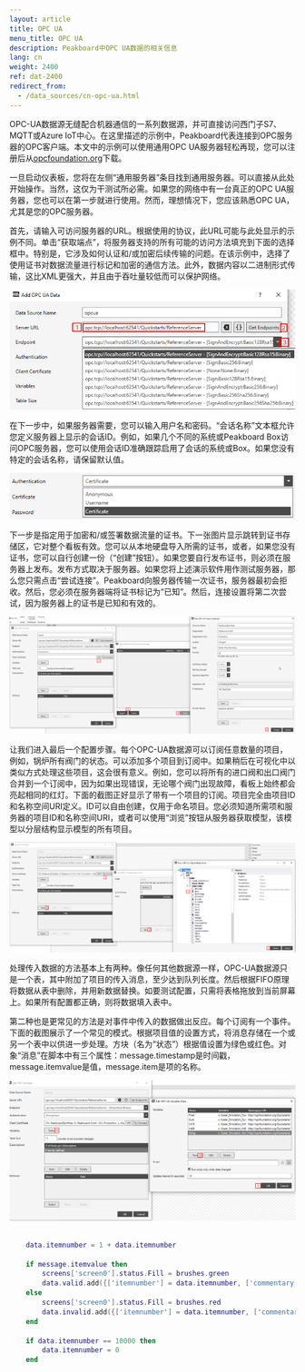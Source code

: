 ```yaml
---
layout: article
title: OPC UA
menu_title: OPC UA
description: Peakboard中OPC UA数据的相关信息
lang: cn
weight: 2400
ref: dat-2400
redirect_from: 
  - /data_sources/cn-opc-ua.html
---
```


OPC-UA数据源无缝配合机器通信的一系列数据源，并可直接访问西门子S7、MQTT或Azure IoT中心。在这里描述的示例中，Peakboard代表连接到OPC服务器的OPC客户端。本文中的示例可以使用通用OPC UA服务器轻松再现，您可以注册后从[opcfoundation.org](https://opcfoundation.org/developer-tools/samples-and-tools-unified-architecture)下载。

一旦启动仪表板，您将在左侧“通用服务器”条目找到通用服务器。可以直接从此处开始操作。当然，这仅为干测试所必需。如果您的网络中有一台真正的OPC UA服务器，您也可以在第一步就进行使用。然而，理想情况下，您应该熟悉OPC UA，尤其是您的OPC服务器。

首先，请输入可访问服务器的URL。根据使用的协议，此URL可能与此处显示的示例不同。单击“获取端点”，将服务器支持的所有可能的访问方法填充到下面的选择框中。特别是，它涉及如何认证和/或加密后续传输的问题。在该示例中，选择了使用证书对数据流量进行标记和加密的通信方法。此外，数据内容以二进制形式传输，这比XML更强大，并且由于吞吐量较低而可以保护网络。

![image_1](/assets/images/data-sources/opc-ua/data-source-opc-ua-01.png)

在下一步中，如果服务器需要，您可以输入用户名和密码。“会话名称”文本框允许您定义服务器上显示的会话ID。例如，如果几个不同的系统或Peakboard Box访问OPC服务器，您可以使用会话ID准确跟踪启用了会话的系统或Box。如果您没有特定的会话名称，请保留默认值。

![image_1](/assets/images/data-sources/opc-ua/data-source-opc-ua-02.png)

下一步是指定用于加密和/或签署数据流量的证书。下一张图片显示跳转到证书存储区，它对整个看板有效。您可以从本地硬盘导入所需的证书，或者，如果您没有证书，您可以自行创建一份（“创建”按钮）。如果您要自行发布证书，则必须在服务器上发布。发布方式取决于服务器。如果您将上述演示软件用作测试服务器，那么您只需点击“尝试连接”。Peakboard向服务器传输一次证书，服务器最初会拒收。然后，您必须在服务器端将证书标记为“已知”。然后，连接设置将第二次尝试，因为服务器上的证书是已知和有效的。

![image_1](/assets/images/data-sources/opc-ua/data-source-opc-ua-03.png)

让我们进入最后一个配置步骤。每个OPC-UA数据源可以订阅任意数量的项目，例如，锅炉所有阀门的状态。可以添加多个项目到订阅中。如果稍后在可视化中以类似方式处理这些项目，这会很有意义。例如，您可以将所有的进口阀和出口阀门合并到一个订阅中，因为如果出现错误，无论哪个阀门出现故障，看板上始终都会亮起相同的红灯。下面的截图正好显示了带有一个项目的订阅。项目完全由项目ID和名称空间URI定义。ID可以自由创建，仅用于命名项目。您必须知道所需项和服务器的项目ID和名称空间URI，或者可以使用“浏览”按钮从服务器获取模型，该模型以分层结构显示模型的所有项目。

![image_1](/assets/images/data-sources/opc-ua/data-source-opc-ua-04.png)

处理传入数据的方法基本上有两种。像任何其他数据源一样，OPC-UA数据源只是一个表，其中附加了项目的传入消息，至少达到队列长度。然后根据FIFO原理将数据从表中删除，并用新数据替换。如要测试配置，只需将表格拖放到当前屏幕上。如果所有配置都正确，则将数据填入表中。

第二种也是更常见的方法是对事件中传入的数据做出反应。每个订阅有一个事件。下面的截图展示了一个常见的模式。根据项目值的设置方式，将消息存储在一个或另一个表中以供进一步处理。方块（名为“状态”）根据值设置为绿色或红色。对象“消息”在脚本中有三个属性：message.timestamp是时间戳，message.itemvalue是值，message.item是项的名称。

![image_1](/assets/images/data-sources/opc-ua/data-source-opc-ua-05.png)

```Lua

	data.itemnumber = 1 + data.itemnumber

	if message.itemvalue then
		screens['screen0'].status.Fill = brushes.green
		data.valid.add({['itemnumber'] = data.itemnumber, ['commentary'] = 'passed'})
	else
		screens['screen0'].status.Fill = brushes.red
		data.invalid.add({['itemnumber'] = data.itemnumber, ['commentary'] = 'failed'})
	end

	if data.itemnumber == 10000 then
		data.itemnumber = 0
	end

```
